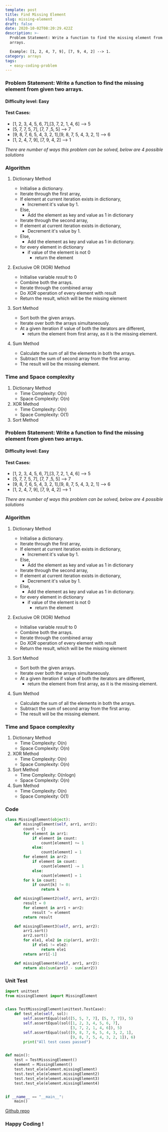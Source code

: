 ```yaml
---
template: post
title: Find Missing Element
slug: missing-element
draft: false
date: 2020-10-02T08:20:29.422Z
description: >-
  Problem Statement: Write a function to find the missing element from given two
  arrays.

  Example: [1, 2, 4, 7, 9], [7, 9, 4, 2] --> 1.
category: arrays
tags:
  - easy-coding-problem
---
```

### Problem Statement: Write a function to find the missing element from given two arrays.
#### Difficulty level: Easy
#### Test Cases:
* [1, 2, 3, 4, 5, 6, 7],[3, 7, 2, 1, 4, 6] --> 5
* [5, 7, 7, 5, 7], [7, 7 ,5, 5] --> 7
* [9, 8, 7, 6, 5, 4, 3, 2, 1],[9, 8, 7, 5, 4, 3, 2, 1] --> 6
* [1, 2, 4, 7, 9], [7, 9, 4, 2] --> 1

*There are number of ways this problem can be solved, below are 4 possible solutions*

### Algorithm
1. Dictionary Method
    * Initialise a dictionary.
    * Iterate through the first array, 
    * If element at current iteration exists in dictionary,
        * Increment it's value by 1.
    * Else,
        * Add the element as key and value as 1 in dictionary
    * Iterate through the second array,
    * If element at current iteration exists in dictionary,
        * Decrement it's value by 1.
    * Else,
        * Add the element as key and value as 1 in dictionary.
   * for every element in dictionary
        * if value of the element is not 0
            * return the element
   

2. Exclusive OR (XOR) Method
    * Initialise variable *result* to 0
    * Combine both the arrays.
    * Iterate through the combined array
    * Do *XOR* operation of every element with result
    * Return the result, which will be the missing element
3. Sort Method
    * Sort both the given arrays.
    * Iterate over both the arrays simultaneously.
    * At a given iteration if value of both the iterators are different, 
        * return the element from first array, as it is the missing element.

4. Sum Method
    * Calculate the sum of all the elements in both the arrays.
    * Subtract the sum of second array from the first array.
    * The result will be the missing element.
### Time and Space complexity
1. Dictionary Method
    * Time Complexity: O(n)
    * Space Complexity: O(n)
2. XOR Method
    * Time Complexity: O(n)
    * Space Complexity: O(1)
3. Sort Method
### Problem Statement: Write a function to find the missing element from given two arrays.
#### Difficulty level: Easy
#### Test Cases:
* [1, 2, 3, 4, 5, 6, 7],[3, 7, 2, 1, 4, 6] --> 5
* [5, 7, 7, 5, 7], [7, 7 ,5, 5] --> 7
* [9, 8, 7, 6, 5, 4, 3, 2, 1],[9, 8, 7, 5, 4, 3, 2, 1] --> 6
* [1, 2, 4, 7, 9], [7, 9, 4, 2] --> 1

*There are number of ways this problem can be solved, below are 4 possible solutions*

### Algorithm
1. Dictionary Method
    * Initialise a dictionary.
    * Iterate through the first array, 
    * If element at current iteration exists in dictionary,
        * Increment it's value by 1.
    * Else,
        * Add the element as key and value as 1 in dictionary
    * Iterate through the second array,
    * If element at current iteration exists in dictionary,
        * Decrement it's value by 1.
    * Else,
        * Add the element as key and value as 1 in dictionary.
   * for every element in dictionary
        * if value of the element is not 0
            * return the element
   

2. Exclusive OR (XOR) Method
    * Initialise variable *result* to 0
    * Combine both the arrays.
    * Iterate through the combined array
    * Do *XOR* operation of every element with result
    * Return the result, which will be the missing element
3. Sort Method
    * Sort both the given arrays.
    * Iterate over both the arrays simultaneously.
    * At a given iteration if value of both the iterators are different, 
        * return the element from first array, as it is the missing element.

4. Sum Method
    * Calculate the sum of all the elements in both the arrays.
    * Subtract the sum of second array from the first array.
    * The result will be the missing element.
### Time and Space complexity
1. Dictionary Method
    * Time Complexity: O(n)
    * Space Complexity: O(n)
2. XOR Method
    * Time Complexity: O(n)
    * Space Complexity: O(n)
3. Sort Method
    * Time Complexity: O(nlogn)
    * Space Complexity: O(n)
4. Sum Method
    * Time Complexity: O(n)
    * Space Complexity: O(1)

### Code
```python
class MissingElement(object):
    def missingElement(self, arr1, arr2):
        count = {}
        for element in arr1:
            if element in count:
                count[element] += 1
            else:
                count[element] = 1
        for element in arr2:
            if element in count:
                count[element] -= 1
            else:
                count[element] = 1
        for k in count:
            if count[k] != 0:
                return k

    def missingElement2(self, arr1, arr2):
        result = 0
        for element in arr1 + arr2:
            result ^= element
        return result

    def missingElement3(self, arr1, arr2):
        arr1.sort()
        arr2.sort()
        for ele1, ele2 in zip(arr1, arr2):
            if ele1 != ele2:
                return ele1
        return arr1[-1]

    def missingElement4(self, arr1, arr2):
        return abs(sum(arr1) - sum(arr2))
```

### Unit Test
```python
import unittest
from missingElement import MissingElement


class TestMisssingElement(unittest.TestCase):
    def test_ele(self, sol):
        self.assertEqual(sol([5, 5, 7, 7], [5, 7, 7]), 5)
        self.assertEqual(sol([1, 2, 3, 4, 5, 6, 7],
                             [3, 7, 2, 1, 4, 6]), 5)
        self.assertEqual(sol([9, 8, 7, 6, 5, 4, 3, 2, 1],
                             [9, 8, 7, 5, 4, 3, 2, 1]), 6)
        print("All test cases passed")


def main():
    test = TestMisssingElement()
    element = MissingElement()
    test.test_ele(element.missingElement)
    test.test_ele(element.missingElement2)
    test.test_ele(element.missingElement3)
    test.test_ele(element.missingElement4)


if __name__ == "__main__":
    main()
```

[Github repo](https://github.com/Codewithml/coding-problems-solutions/tree/master/arrays/missing-element)

### Happy Coding !

